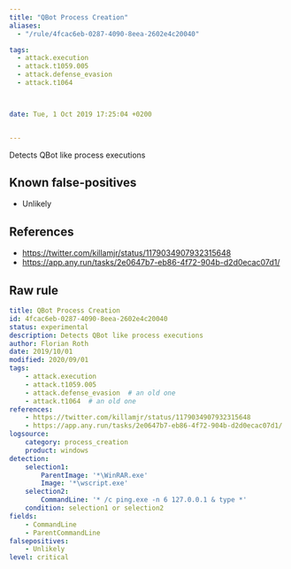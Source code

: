 ```yaml
---
title: "QBot Process Creation"
aliases:
  - "/rule/4fcac6eb-0287-4090-8eea-2602e4c20040"

tags:
  - attack.execution
  - attack.t1059.005
  - attack.defense_evasion
  - attack.t1064



date: Tue, 1 Oct 2019 17:25:04 +0200


---
```


Detects QBot like process executions

<!--more-->


## Known false-positives

* Unlikely



## References

* https://twitter.com/killamjr/status/1179034907932315648
* https://app.any.run/tasks/2e0647b7-eb86-4f72-904b-d2d0ecac07d1/


## Raw rule
```yaml
title: QBot Process Creation
id: 4fcac6eb-0287-4090-8eea-2602e4c20040
status: experimental
description: Detects QBot like process executions
author: Florian Roth
date: 2019/10/01
modified: 2020/09/01
tags:
    - attack.execution
    - attack.t1059.005
    - attack.defense_evasion  # an old one
    - attack.t1064  # an old one
references:
    - https://twitter.com/killamjr/status/1179034907932315648
    - https://app.any.run/tasks/2e0647b7-eb86-4f72-904b-d2d0ecac07d1/
logsource:
    category: process_creation
    product: windows
detection:
    selection1:
        ParentImage: '*\WinRAR.exe'
        Image: '*\wscript.exe'
    selection2:
        CommandLine: '* /c ping.exe -n 6 127.0.0.1 & type *'
    condition: selection1 or selection2
fields:
    - CommandLine
    - ParentCommandLine
falsepositives:
    - Unlikely
level: critical

```
